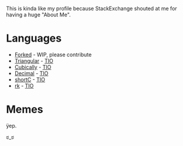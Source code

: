 This is kinda like my profile because StackExchange shouted at me for having a huge "About Me".

# Languages

 - [Forked] - WIP, please contribute
 - [Triangular] - [TIO][TIO-triangular]
 - [Cubically] - [TIO][TIO-cubically]
 - [Decimal] - [TIO][TIO-decimal]
 - [shortC] - [TIO][TIO-shortC]
 - [rk] - [TIO][TIO-rk]

# Memes

ÿep.

ಠ\_ಠ

  [Forked]: https://github.com/aaronryank/Forked
  [Triangular]: https://github.com/aaronryank/triangular
  [Cubically]: https://github.com/aaronryank/Cubically
  [Decimal]: https://github.com/aaronryank/Decimal
  [shortC]: https://github.com/aaronryank/shortC
  [rk]: https://github.com/aaronryank/rk-lang
  [TIO-triangular]: https://tio.run/#triangular
  [TIO-cubically]: https://tio.run/#cubically
  [TIO-decimal]: https://tio.run/#Decimal
  [TIO-shortC]: https://tio.run/#shortC
  [TIO-rk]: https://tio.run/#rk
